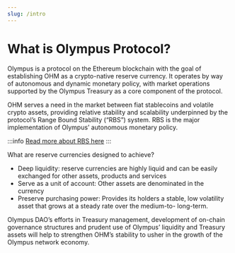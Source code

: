 ```yaml
---
slug: /intro
---
```


# What is Olympus Protocol?

Olympus is a protocol on the Ethereum blockchain with the goal of establishing OHM as a crypto-native reserve currency. It operates by way of autonomous and dynamic monetary policy, with market operations supported by the Olympus Treasury as a core component of the protocol.

OHM serves a need in the market between fiat stablecoins and volatile crypto assets, providing relative stability and scalability underpinned by the protocol’s Range Bound Stability (“RBS”) system.  RBS is the major implementation of Olympus’ autonomous monetary policy.

:::info
[Read more about RBS here](range-bound.md)
:::

What are reserve currencies designed to achieve?

* Deep liquidity: reserve currencies are highly liquid and can be easily exchanged for other assets, products and services
* Serve  as a unit of account: Other assets are denominated in the currency
* Preserve purchasing power: Provides its holders a stable, low volatility asset that grows at a steady rate over the medium-to- long-term.

Olympus DAO’s efforts in Treasury management, development of on-chain governance structures and prudent use of Olympus’ liquidity and Treasury assets will help to strengthen OHM’s stability to usher in the growth of the Olympus network economy.
